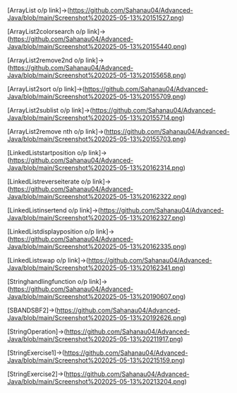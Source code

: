 [ArrayList o/p link]->(https://github.com/Sahanau04/Advanced-Java/blob/main/Screenshot%202025-05-13%20151527.png)

[ArrayList2colorsearch o/p link]->(https://github.com/Sahanau04/Advanced-Java/blob/main/Screenshot%202025-05-13%20155440.png)

[ArrayList2remove2nd o/p link]->(https://github.com/Sahanau04/Advanced-Java/blob/main/Screenshot%202025-05-13%20155658.png)

[ArrayList2sort o/p link]->(https://github.com/Sahanau04/Advanced-Java/blob/main/Screenshot%202025-05-13%20155709.png)

[ArrayList2sublist o/p link]->(https://github.com/Sahanau04/Advanced-Java/blob/main/Screenshot%202025-05-13%20155714.png)

[ArrayList2remove nth o/p link]->(https://github.com/Sahanau04/Advanced-Java/blob/main/Screenshot%202025-05-13%20155703.png)

[LinkedListstartposition o/p link]->(https://github.com/Sahanau04/Advanced-Java/blob/main/Screenshot%202025-05-13%20162314.png)

[LinkedListreverseiterate o/p link]->(https://github.com/Sahanau04/Advanced-Java/blob/main/Screenshot%202025-05-13%20162322.png)

[LinkedListinsertend o/p link]->(https://github.com/Sahanau04/Advanced-Java/blob/main/Screenshot%202025-05-13%20162327.png)

[LinkedListdisplayposition o/p link]->(https://github.com/Sahanau04/Advanced-Java/blob/main/Screenshot%202025-05-13%20162335.png)

[LinkedListswap o/p link]->(https://github.com/Sahanau04/Advanced-Java/blob/main/Screenshot%202025-05-13%20162341.png)

[Stringhandlingfunction o/p link]->(https://github.com/Sahanau04/Advanced-Java/blob/main/Screenshot%202025-05-13%20190607.png)

[SBANDSBF2]->(https://github.com/Sahanau04/Advanced-Java/blob/main/Screenshot%202025-05-13%20192626.png)

[StringOperation]->(https://github.com/Sahanau04/Advanced-Java/blob/main/Screenshot%202025-05-13%20211917.png)

[StringExercise1]->(https://github.com/Sahanau04/Advanced-Java/blob/main/Screenshot%202025-05-13%20215159.png)

[StringExercise2]->(https://github.com/Sahanau04/Advanced-Java/blob/main/Screenshot%202025-05-13%20213204.png)
